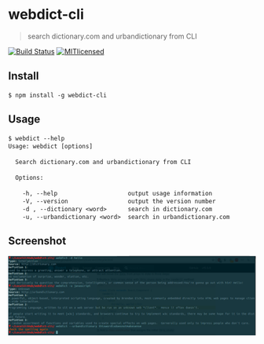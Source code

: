 # webdict-cli

> search dictionary.com and urbandictionary from CLI

[![Build Status](https://travis-ci.org/prdpx7/webdict-cli.svg?branch=master)](https://travis-ci.org/prdpx7/webdict-cli) 
[![MITlicensed](https://img.shields.io/badge/license-MIT-blue.svg)](https://raw.githubusercontent.com/prdpx7/webdict-cli/master/LICENSE)

## Install
```
$ npm install -g webdict-cli
```
## Usage
```
$ webdict --help
Usage: webdict [options]

  Search dictionary.com and urbandictionary from CLI

  Options:

    -h, --help                    output usage information
    -V, --version                 output the version number
    -d , --dictionary <word>      search in dictionary.com
    -u, --urbandictionary <word>  search in urbandictionary.com
```
## Screenshot
![](screenshot.png)
